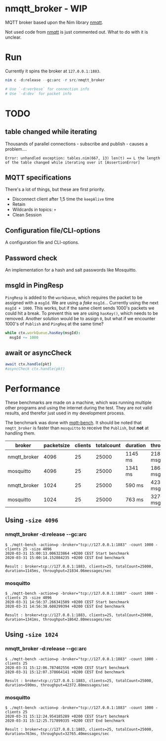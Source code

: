 # nmqtt_broker - WIP
MQTT broker based upon the Nim library [nmqtt](https://github.com/zevv/nmqtt).

Not used code from [nmqtt](https://github.com/zevv/nmqtt) is just commented out.
What to do with it is unclear.


# Run

Currently it spins the broker at `127.0.0.1:1883`.

```nim
nim c -d:release --gc:arc -r src/nmqtt_broker

# Use `-d:verbose` for connection info
# Use `-d:dev` for packet info
```

# TODO

## table changed while iterating

Thousands of parallel connections - subscribe and publish - causes a problem....

`Error: unhandled exception: tables.nim(667, 13) len(t) == L the length of the table changed while iterating over it [AssertionError]`


## MQTT specifications

There's a lot of things, but these are first priority.

* Disconnect client after 1,5 time the `keepAlive` time
* Retain
* Wildcards in topics: `+`
* Clean Session


## Configuration file/CLI-options

A configuration file and CLI-options.


## Password check

An implementation for a hash and salt passwords like Mosquitto.


## msgId in PingResp

`PingResp` is added to the `workQueue`, which requires the packet to be assigned
with a `msgId`. We are using a _fake_ `msgId`...
Currently using the next `msgId + 1000`. This works, but if the same client
sends 1000's packets we could hit a break. To prevent this we are using
`hasKey()`, which needs to be removed. Another solution would be to assign
`0`, but what if we encounter 1000's of `Publish` and `PingReq` at the same
time?

```nim
while ctx.workQueue.hasKey(msgId):
  msgId += 1000
```


## await or asyncCheck

```nim
await ctx.handle(pkt)
#asyncCheck ctx.handle(pkt)
```


# Performance

These benchmarks are made on a machine, which was running multiple other programs
and using the internet during the test. They are not valid results, and therefor
just used in my development process.

The benchmark was done with [mqtt-bench](https://github.com/takanorig/mqtt-bench).
It should be noted that `nmqtt_broker` is faster than  `mosquitto` to receive
the `Publish`, but **not** at handling them.


| broker       | packetsize | clients | totalcount | duration | throughput       |
|--------------|------------|---------|------------|----------|------------------|
| nmqtt_broker | 4096       | 25      | 25000      | 1145 ms  | 21834.06 msg/sec |
| mosquitto    | 4096       | 25      | 25000      | 1341 ms  | 18642.80 msg/sec |
| nmqtt_broker | 1024       | 25      | 25000      | 590 ms   | 42372.88 msg/sec |
| mosquitto    | 1024       | 25      | 25000      | 763 ms   | 32765.40 msg/sec |


## Using `-size 4096`
### nmqtt_broker -d:release --gc:arc
```shell
$ ./mqtt-bench -action=p -broker="tcp://127.0.0.1:1883" -count 1000 -clients 25 -size 4096
2020-03-31 15:00:13.006323864 +0200 CEST Start benchmark
2020-03-31 15:00:14.152084235 +0200 CEST End benchmark

Result : broker=tcp://127.0.0.1:1883, clients=25, totalCount=25000, duration=1145ms, throughput=21834.06messages/sec
```

### mosquitto
```shell
$ ./mqtt-bench -action=p -broker="tcp://127.0.0.1:1883" -count 1000 -clients 25 -size 4096
2020-03-31 14:56:37.266341509 +0200 CEST Start benchmark
2020-03-31 14:56:38.608299394 +0200 CEST End benchmark

Result : broker=tcp://127.0.0.1:1883, clients=25, totalCount=25000, duration=1341ms, throughput=18642.80messages/sec
```

## Using `-size 1024`

### nmqtt_broker -d:release --gc:arc

```shell
$ ./mqtt-bench -action=p -broker="tcp://127.0.0.1:1883" -count 1000 -clients 25
2020-03-31 15:12:06.787402556 +0200 CEST Start benchmark
2020-03-31 15:12:07.378664141 +0200 CEST End benchmark

Result : broker=tcp://127.0.0.1:1883, clients=25, totalCount=25000, duration=590ms, throughput=42372.88messages/sec
```

### mosquitto
```shell
$ ./mqtt-bench -action=p -broker="tcp://127.0.0.1:1883" -count 1000 -clients 25
2020-03-31 15:12:24.954185289 +0200 CEST Start benchmark
2020-03-31 15:12:25.717899335 +0200 CEST End benchmark

Result : broker=tcp://127.0.0.1:1883, clients=25, totalCount=25000, duration=763ms, throughput=32765.40messages/sec
```